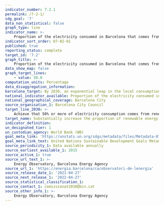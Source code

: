 ```yaml
---
indicator_number: 7.2.1
permalink: /7-2-1/
sdg_goal: '7'
data_non_statistical: false
graph_type: line
indicator_name: >-
    Proportion of the electricity consumed in Barcelona that comes from renewable sources
indicator_sort_order: 07-02-01
published: true
reporting_status: complete
target_id: '7.2'
graph_title: >-
    Proportion of the electricity consumed in Barcelona that comes from renewable sources
data_show_map: false
graph_target_lines:
    - value: 50.0
computation_units: Percentage
data_disaggregation_information:
barcelona_target: By 2030, an exponential leap in the local consumption and production of renewable energy
national_indicator_available: Proportion of the electricity consumed in Barcelona that comes from renewable sources
national_geographical_coverage: Barcelona City
source_organisation_1: Barcelona City Council
target_line_2030: >-
    Achieve that 50% or more of electricity consumption comes from renewable sources
target_name: Substantially increase the proportion of renewable energy in the overall mix of energy sources
indicator_definition:
un_designated_tier: 1
un_custodian_agency: World Bank (WB)
goal_meta_link: 'https://unstats.un.org/sdgs/metadata/files/Metadata-07-02-01.pdf'
goal_meta_link_text: United Nations Sustainable Development Goals Metadata (pdf 894kB)
source_periodicity_1: Data available annually
source_earliest_available_1: 2015
source_active_1: true
source_url_text_1: >-
    Energy Observatory, Barcelona Energy Agency  
source_url_1: 'https://energia.barcelona/ca/observatori-de-lenergia'
source_release_date_1: '2021-04-27'
source_next_release_1: '2022-04-27'
source_statistical_classification_1: 
source_contact_1: comissionat2030@bcn.cat
source_other_info_1: >-
    Energy Observatory, Barcelona Energy Agency
---
```

